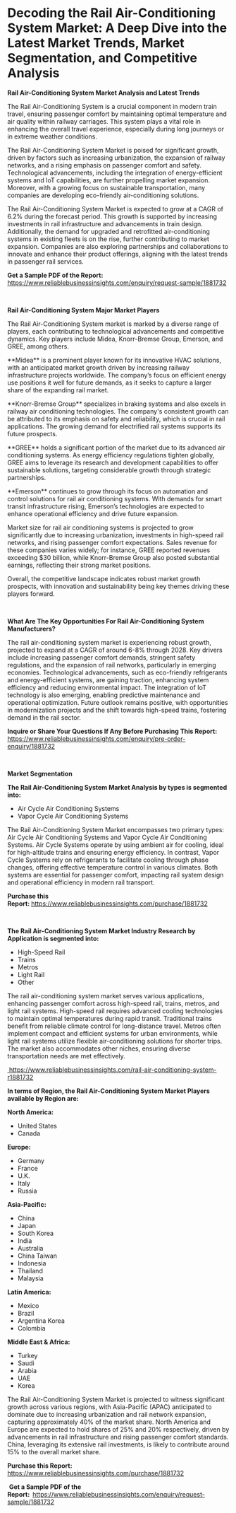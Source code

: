 <p><h1>Decoding the Rail Air-Conditioning System Market: A Deep Dive into the Latest Market Trends, Market Segmentation, and Competitive Analysis</h1></p><p><strong>Rail Air-Conditioning System Market Analysis and Latest Trends</strong></p>
<p><p>The Rail Air-Conditioning System is a crucial component in modern train travel, ensuring passenger comfort by maintaining optimal temperature and air quality within railway carriages. This system plays a vital role in enhancing the overall travel experience, especially during long journeys or in extreme weather conditions. </p><p>The Rail Air-Conditioning System Market is poised for significant growth, driven by factors such as increasing urbanization, the expansion of railway networks, and a rising emphasis on passenger comfort and safety. Technological advancements, including the integration of energy-efficient systems and IoT capabilities, are further propelling market expansion. Moreover, with a growing focus on sustainable transportation, many companies are developing eco-friendly air-conditioning solutions.</p><p>The Rail Air-Conditioning System Market is expected to grow at a CAGR of 6.2% during the forecast period. This growth is supported by increasing investments in rail infrastructure and advancements in train design. Additionally, the demand for upgraded and retrofitted air-conditioning systems in existing fleets is on the rise, further contributing to market expansion. Companies are also exploring partnerships and collaborations to innovate and enhance their product offerings, aligning with the latest trends in passenger rail services.</p></p>
<p><strong>Get a Sample PDF of the Report:&nbsp;</strong> <a href="https://www.reliablebusinessinsights.com/enquiry/request-sample/1881732?utm_campaign=1113&utm_medium=2&utm_source=Github&utm_content=ia&utm_term=12042025&utm_id=rail-air-conditioning-system">https://www.reliablebusinessinsights.com/enquiry/request-sample/1881732</a></p>
<p>&nbsp;</p>
<p><strong>Rail Air-Conditioning System Major Market Players</strong></p>
<p><p>The Rail Air-Conditioning System market is marked by a diverse range of players, each contributing to technological advancements and competitive dynamics. Key players include Midea, Knorr-Bremse Group, Emerson, and GREE, among others.</p><p>**Midea** is a prominent player known for its innovative HVAC solutions, with an anticipated market growth driven by increasing railway infrastructure projects worldwide. The company’s focus on efficient energy use positions it well for future demands, as it seeks to capture a larger share of the expanding rail market.</p><p>**Knorr-Bremse Group** specializes in braking systems and also excels in railway air conditioning technologies. The company's consistent growth can be attributed to its emphasis on safety and reliability, which is crucial in rail applications. The growing demand for electrified rail systems supports its future prospects.</p><p>**GREE** holds a significant portion of the market due to its advanced air conditioning systems. As energy efficiency regulations tighten globally, GREE aims to leverage its research and development capabilities to offer sustainable solutions, targeting considerable growth through strategic partnerships.</p><p>**Emerson** continues to grow through its focus on automation and control solutions for rail air conditioning systems. With demands for smart transit infrastructure rising, Emerson’s technologies are expected to enhance operational efficiency and drive future expansion.</p><p>Market size for rail air conditioning systems is projected to grow significantly due to increasing urbanization, investments in high-speed rail networks, and rising passenger comfort expectations. Sales revenue for these companies varies widely; for instance, GREE reported revenues exceeding $30 billion, while Knorr-Bremse Group also posted substantial earnings, reflecting their strong market positions.</p><p>Overall, the competitive landscape indicates robust market growth prospects, with innovation and sustainability being key themes driving these players forward.</p></p>
<p>&nbsp;</p>
<p><strong>What Are The Key Opportunities For Rail Air-Conditioning System Manufacturers?</strong></p>
<p><p>The rail air-conditioning system market is experiencing robust growth, projected to expand at a CAGR of around 6-8% through 2028. Key drivers include increasing passenger comfort demands, stringent safety regulations, and the expansion of rail networks, particularly in emerging economies. Technological advancements, such as eco-friendly refrigerants and energy-efficient systems, are gaining traction, enhancing system efficiency and reducing environmental impact. The integration of IoT technology is also emerging, enabling predictive maintenance and operational optimization. Future outlook remains positive, with opportunities in modernization projects and the shift towards high-speed trains, fostering demand in the rail sector.</p></p>
<p><strong>Inquire or Share Your Questions If Any Before Purchasing This Report:</strong> <a href="https://www.reliablebusinessinsights.com/enquiry/pre-order-enquiry/1881732?utm_campaign=1113&utm_medium=2&utm_source=Github&utm_content=ia&utm_term=12042025&utm_id=rail-air-conditioning-system">https://www.reliablebusinessinsights.com/enquiry/pre-order-enquiry/1881732</a></p>
<p>&nbsp;</p>
<p><strong>Market Segmentation</strong></p>
<p><strong>The Rail Air-Conditioning System Market Analysis by types is segmented into:</strong></p>
<p><ul><li>Air Cycle Air Conditioning Systems</li><li>Vapor Cycle Air Conditioning Systems</li></ul></p>
<p><p>The Rail Air-Conditioning System Market encompasses two primary types: Air Cycle Air Conditioning Systems and Vapor Cycle Air Conditioning Systems. Air Cycle Systems operate by using ambient air for cooling, ideal for high-altitude trains and ensuring energy efficiency. In contrast, Vapor Cycle Systems rely on refrigerants to facilitate cooling through phase changes, offering effective temperature control in various climates. Both systems are essential for passenger comfort, impacting rail system design and operational efficiency in modern rail transport.</p></p>
<p><strong>Purchase this Report:&nbsp;</strong><a href="https://www.reliablebusinessinsights.com/purchase/1881732?utm_campaign=1113&utm_medium=2&utm_source=Github&utm_content=ia&utm_term=12042025&utm_id=rail-air-conditioning-system">https://www.reliablebusinessinsights.com/purchase/1881732</a></p>
<p>&nbsp;</p>
<p><strong>The Rail Air-Conditioning System Market Industry Research by Application is segmented into:</strong></p>
<p><ul><li>High-Speed Rail</li><li>Trains</li><li>Metros</li><li>Light Rail</li><li>Other</li></ul></p>
<p><p>The rail air-conditioning system market serves various applications, enhancing passenger comfort across high-speed rail, trains, metros, and light rail systems. High-speed rail requires advanced cooling technologies to maintain optimal temperatures during rapid transit. Traditional trains benefit from reliable climate control for long-distance travel. Metros often implement compact and efficient systems for urban environments, while light rail systems utilize flexible air-conditioning solutions for shorter trips. The market also accommodates other niches, ensuring diverse transportation needs are met effectively.</p></p>
<p><a href="https://www.reliablebusinessinsights.com/rail-air-conditioning-system-r1881732?utm_campaign=1113&utm_medium=2&utm_source=Github&utm_content=ia&utm_term=12042025&utm_id=rail-air-conditioning-system">&nbsp;https://www.reliablebusinessinsights.com/rail-air-conditioning-system-r1881732</a></p>
<p><strong>In terms of Region, the Rail Air-Conditioning System Market Players available by Region are:</strong></p>
<p>
    <p> <strong> North America: </strong>
        <ul>
            <li>United States</li>
            <li>Canada</li>
        </ul>
        </p> 
    <p> <strong> Europe: </strong>
        <ul>
            <li>Germany</li>
            <li>France</li>
            <li>U.K.</li>
            <li>Italy</li>
            <li>Russia</li>
        </ul>
        </p> 
    <p> <strong> Asia-Pacific: </strong>
        <ul>
            <li>China</li>
            <li>Japan</li>
            <li>South Korea</li>
            <li>India</li>
            <li>Australia</li>
            <li>China Taiwan</li>
            <li>Indonesia</li>
            <li>Thailand</li>
            <li>Malaysia</li>
        </ul>
        </p> 
    <p> <strong> Latin America: </strong>
        <ul>
            <li>Mexico</li>
            <li>Brazil</li>
            <li>Argentina Korea</li>
            <li>Colombia</li>
        </ul>
        </p> 
    <p> <strong> Middle East & Africa: </strong>
        <ul>
            <li>Turkey</li>
            <li>Saudi</li>
            <li>Arabia</li>
            <li>UAE</li>
            <li>Korea</li>
        </ul>
    </p>
    </p>
<p><p>The Rail Air-Conditioning System Market is projected to witness significant growth across various regions, with Asia-Pacific (APAC) anticipated to dominate due to increasing urbanization and rail network expansion, capturing approximately 40% of the market share. North America and Europe are expected to hold shares of 25% and 20% respectively, driven by advancements in rail infrastructure and rising passenger comfort standards. China, leveraging its extensive rail investments, is likely to contribute around 15% to the overall market share.</p></p>
<p><strong>Purchase this Report: </strong><a href="https://www.reliablebusinessinsights.com/purchase/1881732?utm_campaign=1113&utm_medium=2&utm_source=Github&utm_content=ia&utm_term=12042025&utm_id=rail-air-conditioning-system">https://www.reliablebusinessinsights.com/purchase/1881732</a></p>
<p>&nbsp;<strong>Get a Sample PDF of the Report:&nbsp;&nbsp;</strong><a href="https://www.reliablebusinessinsights.com/enquiry/request-sample/1881732?utm_campaign=1113&utm_medium=2&utm_source=Github&utm_content=ia&utm_term=12042025&utm_id=rail-air-conditioning-system">https://www.reliablebusinessinsights.com/enquiry/request-sample/1881732</a></p>
<p><strong></strong></p>
<p><p></p><p></p><p></p></p>